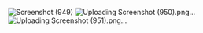 ![Screenshot (949)](https://github.com/user-attachments/assets/a8034d8a-b94b-4bd7-b04e-3d851edf4390)
![Uploading Screenshot (950).png…]()
![Uploading Screenshot (951).png…]()
